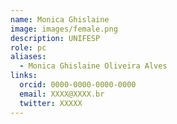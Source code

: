 ```yaml
---
name: Monica Ghislaine
image: images/female.png
description: UNIFESP
role: pc
aliases:
  - Monica Ghislaine Oliveira Alves
links:
  orcid: 0000-0000-0000-0000
  email: XXXX@XXXX.br
  twitter: XXXXX
---
```

